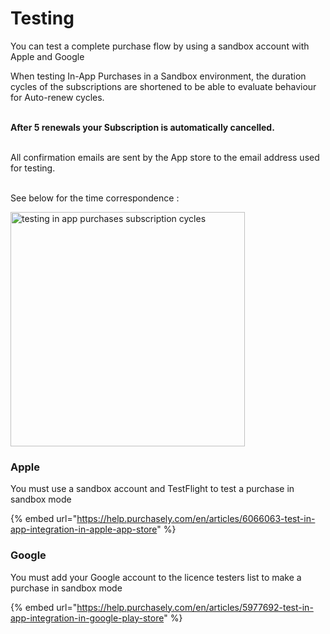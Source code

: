 # Testing

You can test a complete purchase flow by using a sandbox account with Apple and Google

When testing In-App Purchases in a Sandbox environment, the duration cycles of the subscriptions are shortened to be able to evaluate behaviour for Auto-renew cycles.

\
**After 5 renewals your Subscription is automatically cancelled.**

\
All confirmation emails are sent by the App store to the email address used for testing.

\
See below for the time correspondence :

<div align="left">

<img src="https://downloads.intercomcdn.com/i/o/357506852/71a22650ed94f3e94c8f9570/Screenshot+2021-06-03+at+10.27.34.jpg" alt="testing in app purchases subscription cycles" width="375">

</div>

### Apple

You must use a sandbox account and TestFlight to test a purchase in sandbox mode

{% embed url="https://help.purchasely.com/en/articles/6066063-test-in-app-integration-in-apple-app-store" %}

### Google

You must add your Google account to the licence testers list to make a purchase in sandbox mode

{% embed url="https://help.purchasely.com/en/articles/5977692-test-in-app-integration-in-google-play-store" %}
